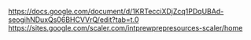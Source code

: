 https://docs.google.com/document/d/1KRTecciXDjZcq1PDqUBAd-seogihNDuxQs06BHCVVrQ/edit?tab=t.0
https://sites.google.com/scaler.com/intprewprepresources-scaler/home